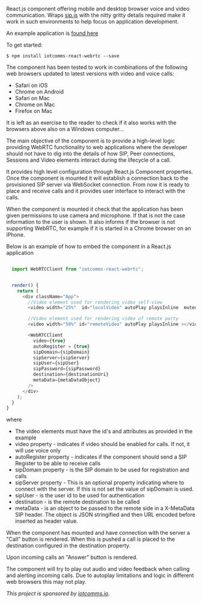 React.js component offering mobile and desktop browser voice and video communication. Wraps [sip.js](https://sipjs.com) with the nitty gritty details required make it work in such environments to help focus on application development.

An example application is [found here](https://github.com/iotcomms/iotcomms-react-webrtc-example)

To get started:

`$ npm install iotcomms-react-webrtc --save`

The component has been tested to work in combinations of the following web browsers updated to latest versions with video and voice calls:

* Safari on iOS
* Chrome on Android
* Safari on Mac
* Chrome on Mac
* Firefox on Mac

It is left as an exercise to the reader to check if it also works with the browsers above also on a Windows computer...

The main objective of the component is to provide a high-level logic providing WebRTC functionality to web applications where the developer should not have to dig into the details of how SIP, Peer connections, Sessions and Video elements interact during the lifecycle of a call.

It provides high level configuration through React.js Component properties. Once the component is mounted it will establish a connection back to the provisioned SIP server via WebSocket connection. From now it is ready to place and receive calls and it provides user interface to interact with the calls.

When the component is mounted it check that the application has been given permissions to use camera and microphone. If that is not the case information to the user is shown. It also informs if the browser is not supporting WebRTC, for example if it is started in a Chrome browser on an iPhone.

Below is an example of how to embed the component in a React.js application

```javascript

  import WebRTCClient from "iotcomms-react-webrtc";


  render() {
    return (
      <div className="App">
        //Video element used for rendering video self-view
        <video width="25%"  id="localVideo" autoPlay playsInline  muted="muted"></video>

        //Video element used for rendering video of remote party
        <video width="50%" id="remoteVideo" autoPlay playsInline ></video>

        <WebRTCClient
          video={true}
          autoRegister = {true}
          sipDomain={sipDomain}
          sipServer={sipServer}
          sipUser={sipUser}
          sipPassword={sipPassword}
          destination={destinationUri}
          metaData={metaDataObject}
        />
      </div>
    );
  }
}

```

where

* The video elements must have the id's and attributes as provided in the example
* video property - indicates if video should be enabled for calls. If not, it will use voice only
* autoRegister property - indicates if the component should send a SIP Register to be able to receive calls
* sipDomain property - is the SIP domain to be used for registration and calls
* sipServer property - This is an optional property indicating where to connect with the server. If this is not set the value of sipDomain is used.
* sipUser - is the user id to be used for authentication
* destination - is the remote destination to be called
* metaData - is an object to be passed to the remote side in a X-MetaData SIP header. The object is JSON stringified and then URL encoded before inserted as header value.

When the component has mounted and have connection with the server a "Call" button is rendered. When this is pushed a call is placed to the destination configured in the destination property.

Upon incoming calls an "Answer" button is rendered.

The component will try to play out audio and video feedback when calling and alerting incoming calls. Due to autoplay limitations and logic in different web browsers this may not play.

*This project is sponsored by [iotcomms.io](https://iotcomms.io).*
